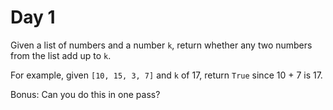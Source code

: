 # Day 1

Given a list of numbers and a number `k`, return whether any two numbers from
the list add up to `k`.

For example, given `[10, 15, 3, 7]` and `k` of 17, return `True` since 10 + 7 is
17.

Bonus: Can you do this in one pass?